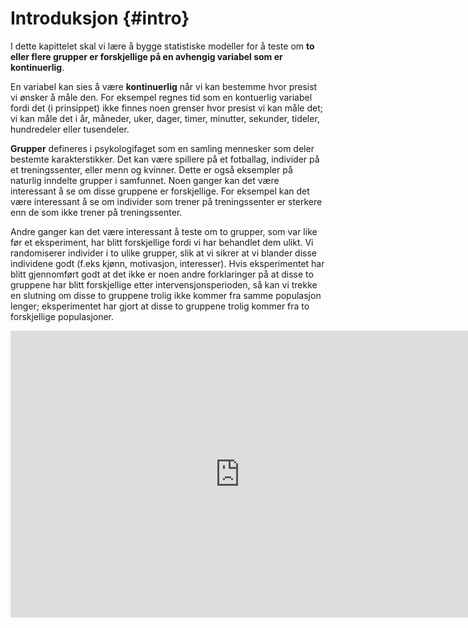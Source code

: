 # Introduksjon {#intro}

I dette kapittelet skal vi lære å bygge statistiske modeller for å teste om **to eller flere grupper er forskjellige på en avhengig variabel som er kontinuerlig**. 

En variabel kan sies å være **kontinuerlig** når vi kan bestemme hvor presist vi ønsker å måle den. For eksempel regnes tid som en kontuerlig variabel fordi det (i prinsippet) ikke finnes noen grenser hvor presist vi kan måle det; vi kan måle det i år, måneder, uker, dager, timer, minutter, sekunder, tideler, hundredeler eller tusendeler.

**Grupper** defineres i psykologifaget som en samling mennesker som deler bestemte karakterstikker. Det kan være spillere på et fotballag, individer på et treningssenter, eller menn og kvinner. Dette er også eksempler på naturlig inndelte grupper i samfunnet. Noen ganger kan det være interessant å se om disse gruppene er forskjellige. For eksempel kan det være interessant å se om individer som trener på treningssenter er sterkere enn de som ikke trener på treningssenter.

Andre ganger kan det være interessant å teste om to grupper, som var like før et eksperiment, har blitt forskjellige fordi vi har behandlet dem ulikt. Vi randomiserer individer i to ulike grupper, slik at vi sikrer at vi blander disse individene godt (f.eks kjønn, motivasjon, interesser). Hvis eksperimentet har blitt gjennomført godt at det ikke er noen andre forklaringer på at disse to gruppene har blitt forskjellige etter intervensjonsperioden, så kan vi trekke en slutning om disse to gruppene trolig ikke kommer fra samme populasjon lenger; eksperimentet har gjort at disse to gruppene trolig kommer fra to forskjellige populasjoner. 

<iframe width="734" height="459" src="https://www.youtube.com/embed/jV5d3V31PCA" title="YouTube video player" frameborder="0" allow="accelerometer; autoplay; clipboard-write; encrypted-media; gyroscope; picture-in-picture" allowfullscreen></iframe>
